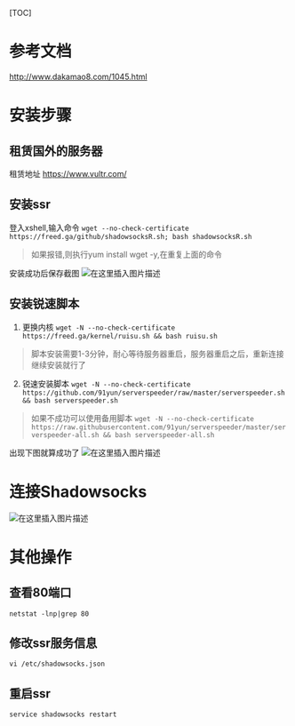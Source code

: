 [TOC]

# 参考文档
http://www.dakamao8.com/1045.html

# 安装步骤
## 租赁国外的服务器
租赁地址
https://www.vultr.com/

## 安装ssr
登入xshell,输入命令 
`wget --no-check-certificate https://freed.ga/github/shadowsocksR.sh; bash shadowsocksR.sh`

> 如果报错,则执行yum install wget -y,在重复上面的命令

安装成功后保存截图
![在这里插入图片描述](D:\note\.img\2019080620544085.png)

## 安装锐速脚本
1. 更换内核
`wget -N --no-check-certificate https://freed.ga/kernel/ruisu.sh && bash ruisu.sh`
> 脚本安装需要1-3分钟，耐心等待服务器重启，服务器重启之后，重新连接继续安装就行了
2. 锐速安装脚本
`wget -N --no-check-certificate https://github.com/91yun/serverspeeder/raw/master/serverspeeder.sh && bash serverspeeder.sh`
> 如果不成功可以使用备用脚本
> `wget -N --no-check-certificate https://raw.githubusercontent.com/91yun/serverspeeder/master/serverspeeder-all.sh && bash serverspeeder-all.sh`

出现下图就算成功了
![在这里插入图片描述](D:\note\.img\20190806205726251.png)


# 连接Shadowsocks
![在这里插入图片描述](D:\note\.img\20190806210213250.png)

# 其他操作
## 查看80端口
`netstat -lnp|grep 80`
## 修改ssr服务信息
`vi /etc/shadowsocks.json`
## 重启ssr
`service shadowsocks restart`